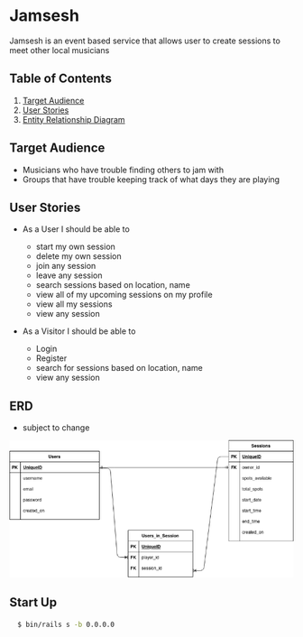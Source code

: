 # Jamsesh

Jamsesh is an event based service that allows user to create sessions to meet other local musicians

## Table of Contents

1. [Target Audience](#targetAudience)
2. [User Stories](#userStories)
3. [Entity Relationship Diagram](#ERD)

## Target Audience <a name='targetAudience'></a>

- Musicians who have trouble finding others to jam with
- Groups that have trouble keeping track of what days they are playing

## User Stories <a name='userStories'></a>

- As a User I should be able to

  - start my own session
  - delete my own session
  - join any session
  - leave any session
  - search sessions based on location, name
  - view all of my upcoming sessions on my profile
  - view all my sessions
  - view any session

- As a Visitor I should be able to
  - Login
  - Register
  - search for sessions based on location, name
  - view any session

## ERD <a name='ERD'></a>

- subject to change

!["ERD"](https://github.com/S-Brand5136/Jamsesh/blob/main/docs/jamsesh_erd.png)

## Start Up

```bash
  $ bin/rails s -b 0.0.0.0
```
